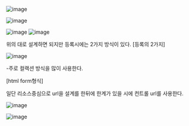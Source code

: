 ![image](https://user-images.githubusercontent.com/108928206/182851994-fcfa0a7c-3877-4a28-8fd8-f0f2d1aa580b.png)

![image](https://user-images.githubusercontent.com/108928206/182852006-099b00c0-4b95-4b6c-b322-da8778fcd6f4.png)

![image](https://user-images.githubusercontent.com/108928206/182852061-af540193-f869-4f6c-a751-2842f502d7a1.png)
![image](https://user-images.githubusercontent.com/108928206/182852159-0f94ea9f-2fbf-4b61-a242-503b98180ce5.png)

위의 대로 설계하면 되지만 등록시에는 2가지 방식이 있다.
[등록의 2가지]

![image](https://user-images.githubusercontent.com/108928206/182852292-74cd1fd8-d912-49d2-9b7a-7b648d443e0f.png)

-주로 컬랙션 방식을 많이 사용한다.

[html form형식]

일단 리소스중심으로 url을 설계를 한뒤에 한계가 있을 시에 컨트롤 url를 사용한다.

![image](https://user-images.githubusercontent.com/108928206/182852777-9d9e5fef-424b-40f1-9267-5d018972b596.png)

![image](https://user-images.githubusercontent.com/108928206/182852798-a3d3fc07-3af1-474a-8fba-b78f4dfc83dc.png)

  
  
